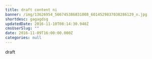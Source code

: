 ```yaml
---
title: draft content ni
banner: /img/13626954_566745386831008_6014529837038286129_n.jpg
shortdesc: gagagdsg
updatedDate: 2016-11-10T08:14:30.940Z
cmsUserSlug: ""
date: 2016-11-09T16:00:00.000Z
categories: null
---
```


draft